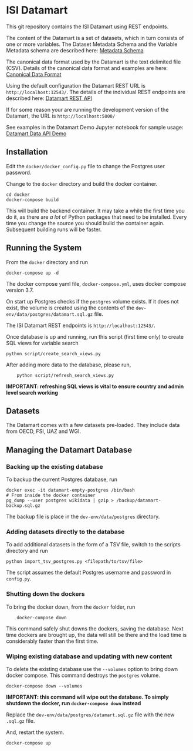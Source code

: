 # ISI Datamart

This git repository contains the ISI Datamart using REST endpoints.

The content of the Datamart is a set of datasets, which in turn consists of one or more variables. The Dataset Metadata Schema and the Variable Metadata schema are described here: [Metadata Schema](https://datamart-upload.readthedocs.io/en/latest/)

The canonical data format used by the Datamart is the text delimited file (CSV). Details of the canonical data format and examples are here: [Canonical Data Format](https://datamart-upload.readthedocs.io/en/latest/download/)

Using the default configuration the Datamart REST URL is `http://localhost:12543/`. The details of the individual REST endpoints are described here: [Datamart REST API](https://datamart-upload.readthedocs.io/en/latest/api/)

If for some reason your are running the development version of the Datamart, the URL is `http://localhost:5000/`

See examples in the Datamart Demo Jupyter notebook for sample usage: [Datamart Data API Demo](Datamart%20Data%20API%20Demo.ipynb)

## Installation

Edit the `docker/docker_config.py` file to change the Postgres user password.

Change to the `docker` directory and build the docker container.

    cd docker
    docker-compose build

This will build the backend container. It may take a while the first time you do it, as there are *a lot* of Python packages that need to be installed. Every time you change the source you should build the container again. Subsequent building runs will be faster.

## Running the System

From the `docker` directory and run

    docker-compose up -d

The docker compose yaml file, `docker-compose.yml`, uses docker compose version 3.7.

On start up Postgres checks if the `postgres` volume exists. If it does not exist, the volume is created using the contents of the `dev-env/data/postgres/datamart.sql.gz` file.

The ISI Datamart REST endpoints is `http://localhost:12543/`.

Once database is up and running, run this script (first time only) to create SQL views for variable search

```
python script/create_search_views.py
```

After adding more data to the database, please run,

```
    python script/refresh_search_views.py
```

**IMPORTANT: refreshing SQL views is vital to ensure country and admin level search working**


## Datasets

The Datamart comes with a few datasets pre-loaded. They include data from OECD, FSI, UAZ and WGI.

## Managing the Datamart Database

### Backing up the existing database

To backup the current Postgres database, run

    docker exec -it datamart-empty-postgres /bin/bash
    # From inside the docker container
    pg_dump --user postgres wikidata | gzip > /backup/datamart-backup.sql.gz

The backup file is place in the `dev-env/data/postgres` directory.

### Adding datasets directly to the database

To add additional datasets in the form of a TSV file, switch to the scripts directory and run

    python import_tsv_postgres.py <filepath/to/tsv/file>

The script assumes the default Postgres username and password in `config.py`.

### Shutting down the dockers

To bring the docker down, from the `docker` folder, run
```
    docker-compose down
```
This command safely shut downs the dockers, saving the database. Next time dockers are brought up, the data will still be there and the load time is considerably
faster than the first time.

### Wiping existing database and updating with new content

To delete the existing database use the `--volumes` option to bring down docker compose. This command destroys the `postgres` volume.

    docker-compose down --volumes

**IMPORTANT: this command will wipe out the database. To simply shutdown the docker, run `docker-compose down` instead**

Replace the `dev-env/data/postgres/datamart.sql.gz` file with the new `.sql.gz` file.

And, restart the system.

    docker-compose up
